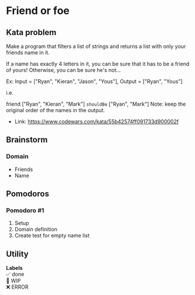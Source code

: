 # Friend or foe

## Kata problem

Make a program that filters a list of strings and returns a list with only your friends name in it.

If a name has exactly 4 letters in it, you can be sure that it has to be a friend of yours! Otherwise, you can be sure he's not...

Ex: Input = ["Ryan", "Kieran", "Jason", "Yous"], Output = ["Ryan", "Yous"]

i.e.

friend ["Ryan", "Kieran", "Mark"] `shouldBe` ["Ryan", "Mark"]
Note: keep the original order of the names in the output.

- Link: https://www.codewars.com/kata/55b42574ff091733d900002f

## Brainstorm

### Domain

- Friends
- Name

## Pomodoros

### Pomodoro #1

1. Setup
2. Domain definition
3. Create test for empty name list

## Utility

**Labels**  
✅ done  
🚧 WIP  
❌ ERROR
